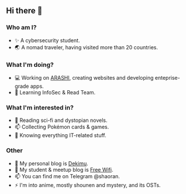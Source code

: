 ## Hi there 👋
### Who am I?
- ✨ A cybersecurity student.
- 🌏 A nomad traveler, having visited more than 20 countries.

### What I'm doing?
- 💻 Working on [ARASHI](https://arashi.io), creating websites and developing enteprise-grade apps.
- 🌱 Learning InfoSec & Read Team.

### What I'm interested in?
- 📖 Reading sci-fi and dystopian novels.
- 📫 Collecting Pokémon cards & games.
- 🔭 Knowing everything IT-related stuff.

### Other
- 📝 My personal blog is [Dekimu](https://dekimu.com).
- 📖 My student & meetup blog is [Free Wifi](https://freewifi.cat).
- 📫 You can find me on Telegram @shaoran.
- ⚡ I'm into anime, mostly shounen and mystery, and its OSTs.
